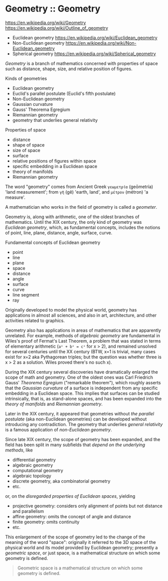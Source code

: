 # Geometry :: Geometry

https://en.wikipedia.org/wiki/Geometry
https://en.wikipedia.org/wiki/Outline_of_geometry

- Euclidean geometry
  https://en.wikipedia.org/wiki/Euclidean_geometry
- Non-Euclidean geometry
  https://en.wikipedia.org/wiki/Non-Euclidean_geometry
- Spherical geometry
  https://en.wikipedia.org/wiki/Spherical_geometry



*Geometry* is a branch of mathematics concerned with properties of space such as distance, shape, size, and relative position of figures.

Kinds of geometries
- Euclidean geometry
- Euclid's parallel postulate (Euclid's fifth postulate)
- Non-Euclidean geometry
- Gaussian curvature
- Gauss' Theorema Egregium
- Riemannian geometry
- geometry that underlies general relativity

Properties of space
- distance
- shape of space
- size of space
- surface
- relative positions of figures within space
- specific embedding in a Euclidean space
- theory of manifolds
- Riemannian geometry


The word "geometry" comes from Ancient Greek `γεωμετρία` (geōmetría) 'land measurement'; from `γῆ` (gê) 'earth, land', and `μέτρον` (métron) 'a measure'.

A mathematician who works in the field of geometry is called a *geometer*.

Geometry is, along with arithmetic, one of the oldest branches of mathematics. Until the XIX century, the only kind of geometry was *Euclidean geometry*, which, as fundamental concepts, includes the notions of point, line, plane, distance, angle, surface, curve.

Fundamental concepts of Euclidean geometry
- point
- line
- plane
- space
- distance
- angle
- surface
- curve
- line segment
- ray


Originally developed to model the physical world, geometry has applications in almost all sciences, and also in art, architecture, and other activities related to graphics.

Geometry also has applications in areas of mathematics that are apparently unrelated. For example, methods of *algebraic geometry* are fundamental in Wiles's proof of Fermat's Last Theorem, a problem that was stated in terms of elementary arithmetic (`aˣ + bˣ = cˣ` for x > 2), and remained unsolved for several centuries until the XX century (BTW, x=1 is trivial, many cases exist for x=2 aka Pythagorean triples; but the question was whether three is x > 2 as a solution. Wiles proved there's no such x).

During the XIX century several discoveries have dramatically enlarged the scope of math and geometry. One of the oldest ones was Carl Friedrich Gauss' *Theorema Egregium* ("remarkable theorem"), which roughly asserts that the *Gaussian curvature* of a surface is independent from any specific embedding in a Euclidean space. This implies that surfaces can be studied intrinsically, that is, as stand-alone spaces, and has been expanded into the *theory of manifolds* and *Riemannian geometry*.

Later in the XIX century, it appeared that geometries without *the parallel postulate* (aka non-Euclidean geometries) can be developed without introducing any contradiction. The geometry that underlies *general relativity* is a famous application of *non-Euclidean geometry*.

Since late XIX century, the scope of geometry has been expanded, and the field has been split in many subfields that *depend on the underlying methods*, like 
- differential geometry
- algebraic geometry
- computational geometry
- algebraic topology
- discrete geometry, aka combinatorial geometry
- etc.

or, on the *disregarded properties of Euclidean spaces*, yielding
- projective geometry: considers only alignment of points but not distance and parallelism
- affine geometry: omits the concept of angle and distance
- finite geometry: omits continuity
- etc.

This enlargement of the scope of geometry led to the change of the meaning of the word "space": originally it referred to the 3D space of the physical world and its model provided by Euclidean geometry; presently a *geometric space*, or just space, is a mathematical structure on which some geometry is defined.

>Geometric space is a mathematical structure on which some geometry is defined.
